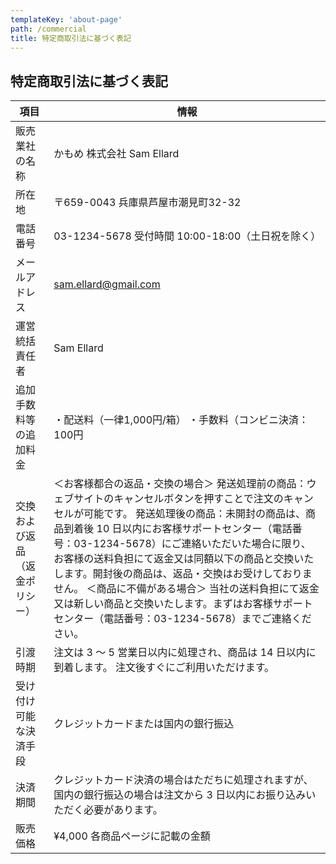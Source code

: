 ```yaml
---
templateKey: 'about-page'
path: /commercial
title: 特定商取引法に基づく表記
---
```


## 特定商取引法に基づく表記

| 項目 | 情報 |
|---|---|
| 販売業社の名称 | かもめ 株式会社 Sam Ellard |
| 所在地 | 〒659-0043 兵庫県芦屋市潮見町32-32 |
| 電話番号 | 03-1234-5678 受付時間 10:00-18:00（土日祝を除く） |
| メールアドレス | sam.ellard@gmail.com |
| 運営統括責任者 | Sam Ellard |
| 追加手数料等の追加料金 | ・配送料（一律1,000円/箱） ・手数料（コンビニ決済：100円 |
| 交換および返品（返金ポリシー） | ＜お客様都合の返品・交換の場合＞ 発送処理前の商品：ウェブサイトのキャンセルボタンを押すことで注文のキャンセルが可能です。 発送処理後の商品：未開封の商品は、商品到着後 10 日以内にお客様サポートセンター（電話番号：03-1234-5678）にご連絡いただいた場合に限り、お客様の送料負担にて返金又は同額以下の商品と交換いたします。開封後の商品は、返品・交換はお受けしておりません。  ＜商品に不備がある場合＞ 当社の送料負担にて返金又は新しい商品と交換いたします。まずはお客様サポートセンター（電話番号：03-1234-5678）までご連絡ください。 |
| 引渡時期 | 注文は 3 ～ 5 営業日以内に処理され、商品は 14 日以内に到着します。 注文後すぐにご利用いただけます。 |
| 受け付け可能な決済手段 | クレジットカードまたは国内の銀行振込 |
| 決済期間 | クレジットカード決済の場合はただちに処理されますが、国内の銀行振込の場合は注文から 3 日以内にお振り込みいただく必要があります。 |
| 販売価格 | ¥4,000 各商品ページに記載の金額 |